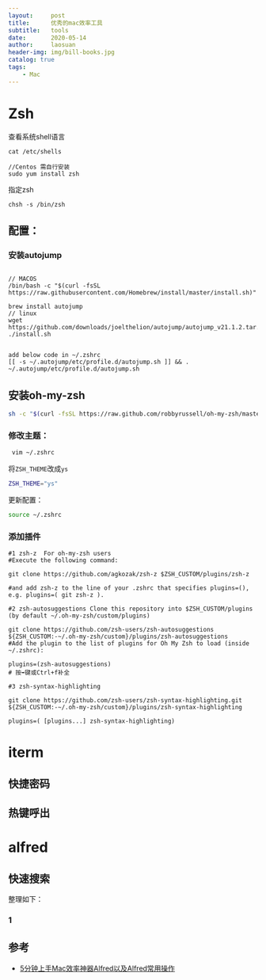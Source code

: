 ```yaml
---
layout:     post
title:      优秀的mac效率工具
subtitle:   tools
date:       2020-05-14
author:     laosuan
header-img: img/bill-books.jpg
catalog: true
tags:
    - Mac
---
```


# Zsh

查看系统shell语言

```shell
cat /etc/shells
```

```
//Centos 需自行安装
sudo yum install zsh
```

指定zsh

```shell
chsh -s /bin/zsh
```

## 配置：

### 安装autojump

```shell

// MACOS
/bin/bash -c "$(curl -fsSL https://raw.githubusercontent.com/Homebrew/install/master/install.sh)"

brew install autojump
// linux 
wget https://github.com/downloads/joelthelion/autojump/autojump_v21.1.2.tar.gz
./install.sh


add below code in ~/.zshrc
[[ -s ~/.autojump/etc/profile.d/autojump.sh ]] && . ~/.autojump/etc/profile.d/autojump.sh
```

## 安装oh-my-zsh

```bash
sh -c "$(curl -fsSL https://raw.github.com/robbyrussell/oh-my-zsh/master/tools/install.sh)"
```

### 修改主题：

```bash
 vim ~/.zshrc
```

将`ZSH_THEME`改成`ys`

```bash
ZSH_THEME="ys"
```

更新配置：

```bash
source ~/.zshrc   
```

### 添加插件
```
#1 zsh-z  For oh-my-zsh users
#Execute the following command:

git clone https://github.com/agkozak/zsh-z $ZSH_CUSTOM/plugins/zsh-z

#and add zsh-z to the line of your .zshrc that specifies plugins=(), e.g. plugins=( git zsh-z ).

#2 zsh-autosuggestions Clone this repository into $ZSH_CUSTOM/plugins (by default ~/.oh-my-zsh/custom/plugins)

git clone https://github.com/zsh-users/zsh-autosuggestions ${ZSH_CUSTOM:-~/.oh-my-zsh/custom}/plugins/zsh-autosuggestions
#Add the plugin to the list of plugins for Oh My Zsh to load (inside ~/.zshrc):

plugins=(zsh-autosuggestions)
# 按➡️键或Ctrl+f补全

#3 zsh-syntax-highlighting

git clone https://github.com/zsh-users/zsh-syntax-highlighting.git ${ZSH_CUSTOM:-~/.oh-my-zsh/custom}/plugins/zsh-syntax-highlighting

plugins=( [plugins...] zsh-syntax-highlighting)
````
# iterm

## 快捷密码

## 热键呼出



# alfred 

## 快速搜索

整理如下：

### 1


## 参考

- [5分钟上手Mac效率神器Alfred以及Alfred常用操作](https://www.jianshu.com/p/e9f3352c785f)





